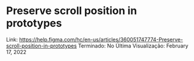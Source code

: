 # Preserve scroll position in prototypes

Link: https://help.figma.com/hc/en-us/articles/360051747774-Preserve-scroll-position-in-prototypes
Terminado: No
Última Visualização: February 17, 2022
